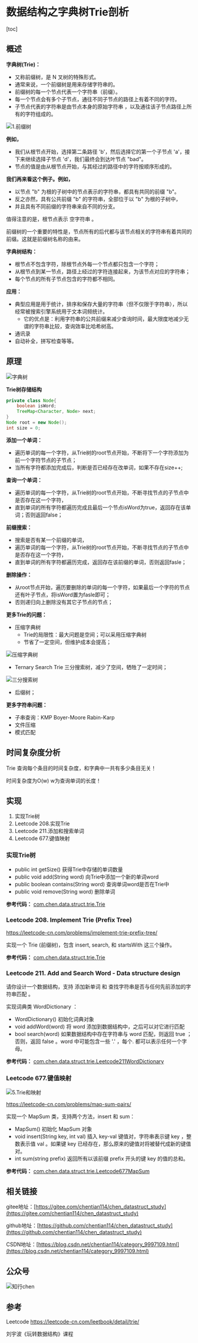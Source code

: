 # 数据结构之字典树Trie剖析

[toc]

## 概述

**字典树(Trie)：**
- 又称前缀树，是 N 叉树的特殊形式。
- 通常来说，一个前缀树是用来存储字符串的。
- 前缀树的每一个节点代表一个字符串（前缀）。
- 每一个节点会有多个子节点，通往不同子节点的路径上有着不同的字符。
- 子节点代表的字符串是由节点本身的原始字符串 ，以及通往该子节点路径上所有的字符组成的。

![1.前缀树](https://img-blog.csdnimg.cn/20210310171837744.png "字典树")

**例如，**
- 我们从根节点开始，选择第二条路径 'b'，然后选择它的第一个子节点 'a'，接下来继续选择子节点 'd'，我们最终会到达叶节点 "bad"。
- 节点的值是由从根节点开始，与其经过的路径中的字符按顺序形成的。

**我们再来看这个例子。例如，**
- 以节点 "b" 为根的子树中的节点表示的字符串，都具有共同的前缀 "b"。
- 反之亦然，具有公共前缀 "b" 的字符串，全部位于以 "b" 为根的子树中，
- 并且具有不同前缀的字符串来自不同的分支。

值得注意的是，根节点表示 空字符串 。

前缀树的一个重要的特性是，节点所有的后代都与该节点相关的字符串有着共同的前缀。这就是前缀树名称的由来。

**字典树结构：**
- 根节点不包含字符，除根节点外每一个节点都只包含一个字符；
- 从根节点到某一节点，路径上经过的字符连接起来，为该节点对应的字符串；
- 每个节点的所有子节点包含的字符都不相同。

**应用：**
- 典型应用是用于统计，排序和保存大量的字符串（但不仅限于字符串），所以经常被搜索引擎系统用于文本词频统计。
  - 它的优点是：利用字符串的公共前缀来减少查询时间，最大限度地减少无谓的字符串比较，查询效率比哈希树高。
- 通讯录
- 自动补全，拼写检查等等。

## 原理

![字典树](https://img-blog.csdnimg.cn/20200512060652741.jpg "字典树")

**Trie树存储结构**
```java
private class Node{
    boolean isWord;
    TreeMap<Character, Node> next;
}
Node root = new Node();
int size = 0;
```

**添加一个单词：**
- 遍历单词的每一个字符，从Trie树的root节点开始，不断将下一个字符添加为前一个字符节点的子节点；
- 当所有字符都添加完成后，判断是否已经存在改单词，如果不存在size++;

**查询一个单词：**
- 遍历单词的每一个字符，从Trie树的root节点开始，不断寻找节点的子节点中是否存在这一个字符，
- 直到单词的所有字符都遍历完成且最后一个节点isWord为true，返回存在该单词；否则返回false；

**前缀搜索：**
- 搜索是否有某一个前缀的单词，
- 遍历单词的每一个字符，从Trie树的root节点开始，不断寻找节点的子节点中是否存在这一个字符，
- 直到单词的所有字符都遍历完成，返回存在该前缀的单词，否则返回fasle；

**删除操作：**
- 从root节点开始，遍历要删除的单词的每一个字符，如果最后一个字符的节点还有叶子节点，将isWord置为fasle即可；
- 否则递归向上删除没有其它子节点的节点；

**更多Trie的问题：**
- 压缩字典树
  - Trie的局限性：最大问题是空间；可以采用压缩字典树
  - 节省了一定空间，但维护成本会提高；
  
![压缩字典树](https://img-blog.csdnimg.cn/20210310173002275.jpg "压缩字典树")

- Ternary Search Trie 三分搜索树，减少了空间，牺牲了一定时间；

![三分搜索树](https://img-blog.csdnimg.cn/2021031017302085.jpg "三分搜索树")

- 后缀树；

**更多字符串问题：**
- 子串查询：KMP Boyer-Moore Rabin-Karp
- 文件压缩
- 模式匹配

## 时间复杂度分析

Trie 查询每个条目的时间复杂度，和字典中一共有多少条目无关！

时间复杂度为O(w) w为查询单词的长度！

## 实现

1. 实现Trie树
2. Leetcode 208.实现Trie
3. Leetcode 211.添加和搜索单词
4. Leetcode 677.键值映射

### 实现Trie树

- public int getSize() 获得Trie中存储的单词数量
- public void add(String word) 向Trie中添加一个新的单词word
- public boolean contains(String word) 查询单词word是否在Trie中
- public void remove(String word) 删除单词

**参考代码：** [com.chen.data.struct.trie.Trie](https://gitee.com/chentian114/chen_datastruct_study/tree/master/src/main/java/com/chen/data/struct/trie)

### Leetcode 208. Implement Trie (Prefix Tree)

https://leetcode-cn.com/problems/implement-trie-prefix-tree/

实现一个 Trie (前缀树)，包含 insert, search, 和 startsWith 这三个操作。

**参考代码：** [com.chen.data.struct.trie.Trie](https://gitee.com/chentian114/chen_datastruct_study/tree/master/src/main/java/com/chen/data/struct/trie)

### Leetcode 211. Add and Search Word - Data structure design

请你设计一个数据结构，支持 添加新单词 和 查找字符串是否与任何先前添加的字符串匹配 。

实现词典类 WordDictionary ：
- WordDictionary() 初始化词典对象
- void addWord(word) 将 word 添加到数据结构中，之后可以对它进行匹配
- bool search(word) 如果数据结构中存在字符串与 word 匹配，则返回 true ；否则，返回  false 。word 中可能包含一些 '.' ，每个. 都可以表示任何一个字母。

**参考代码：** [com.chen.data.struct.trie.Leetcode211WordDictionary](https://gitee.com/chentian114/chen_datastruct_study/tree/master/src/main/java/com/chen/data/struct/trie)

### Leetcode 677.键值映射

![5.Trie和映射](https://img-blog.csdnimg.cn/20210310173448413.jpg)

https://leetcode-cn.com/problems/map-sum-pairs/

实现一个 MapSum 类，支持两个方法，insert 和 sum：
- MapSum() 初始化 MapSum 对象
- void insert(String key, int val) 插入 key-val 键值对，字符串表示键 key ，整数表示值 val 。如果键 key 已经存在，那么原来的键值对将被替代成新的键值对。
- int sum(string prefix) 返回所有以该前缀 prefix 开头的键 key 的值的总和。

**参考代码：** [com.chen.data.struct.trie.Leetcode677MapSum](https://gitee.com/chentian114/chen_datastruct_study/tree/master/src/main/java/com/chen/data/struct/trie)

## 相关链接

gitee地址：[https://gitee.com/chentian114/chen_datastruct_study](https://gitee.com/chentian114/chen_datastruct_study)

github地址：[https://github.com/chentian114/chen_datastruct_study](https://github.com/chentian114/chen_datastruct_study)

CSDN地址：[https://blog.csdn.net/chentian114/category_9997109.html](https://blog.csdn.net/chentian114/category_9997109.html)

## 公众号

![知行chen](https://img-blog.csdnimg.cn/20201019220227866.jpg)


## 参考

Leetcode https://leetcode-cn.com/leetbook/detail/trie/

刘宇波《玩转数据结构》课程